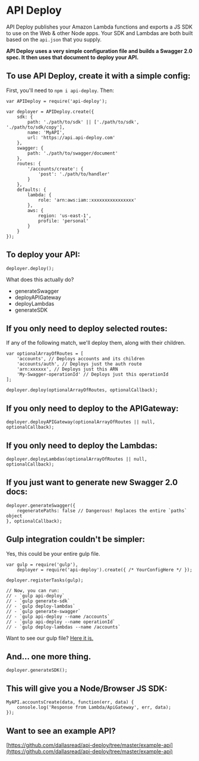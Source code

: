 # API Deploy

API Deploy publishes your Amazon Lambda functions and exports a JS SDK to use on the Web & other Node apps. Your SDK and Lambdas are both built based on the `api.json` that you supply.

**API Deploy uses a very simple configuration file and builds a Swagger 2.0 spec. It then uses that document to deploy your API.**

## To use API Deploy, create it with a simple config:

First, you'll need to `npm i api-deploy`. Then:

```
var APIDeploy = require('api-deploy');

var deployer = APIDeploy.create({
    sdk: {
        path: './path/to/sdk' || ['./path/to/sdk', './path/to/sdk/copy'],
        name: 'MyAPI',
        url: 'https://api.api-deploy.com'
    },
    swagger: {
        path: './path/to/swagger/document'
    },
    routes: {
        '/accounts/create': {
            'post': './path/to/handler'
        }
    },
    defaults: {
        lambda: {
            role: 'arn:aws:iam::xxxxxxxxxxxxxxxx'
        },
        aws: {
            region: 'us-east-1',
            profile: 'personal'
        }
    }
});
```

## To deploy your API:

```
deployer.deploy();
```

What does this actually do?

- generateSwagger
- deployAPIGateway
- deployLambdas
- generateSDK

## If you only need to deploy selected routes:

If any of the following match, we'll deploy them, along with their children.

```
var optionalArrayOfRoutes = [
    'accounts', // Deploys accounts and its children
    'accounts/auth', // Deploys just the auth route
    'arn:xxxxxx', // Deploys just this ARN
    'My-Swagger-operationId' // Deploys just this operationId
];

deployer.deploy(optionalArrayOfRoutes, optionalCallback);
```

## If you only need to deploy to the APIGateway:

```
deployer.deployAPIGateway(optionalArrayOfRoutes || null, optionalCallback);
```

## If you only need to deploy the Lambdas:

```
deployer.deployLambdas(optionalArrayOfRoutes || null, optionalCallback);
```

## If you just want to generate new Swagger 2.0 docs:

```
deployer.generateSwagger({
    regeneratePaths: false // Dangerous! Replaces the entire `paths` object
}, optionalCallback);
```

## Gulp integration couldn't be simpler:

Yes, this could be your entire gulp file.

```
var gulp = require('gulp'),
    deployer = require('api-deploy').create({ /* YourConfigHere */ });

deployer.registerTasks(gulp);

// Now, you can run:
// - `gulp api-deploy`
// - `gulp generate-sdk`
// - `gulp deploy-lambdas`
// - `gulp generate-swagger`
// - `gulp api-deploy --name /accounts`
// - `gulp api-deploy --name operationId`
// - `gulp deploy-lambdas --name /accounts`
```

Want to see our gulp file? [Here it is.](https://github.com/dallasread/api-deploy/tree/master/example-api/gulpfile.js)

## And... one more thing.

```
deployer.generateSDK();
```

## This will give you a Node/Browser JS SDK:

```
MyAPI.accountsCreate(data, function(err, data) {
    console.log('Response from Lambda/ApiGateway', err, data);
});
```

## Want to see an example API?

[https://github.com/dallasread/api-deploy/tree/master/example-api](https://github.com/dallasread/api-deploy/tree/master/example-api)
